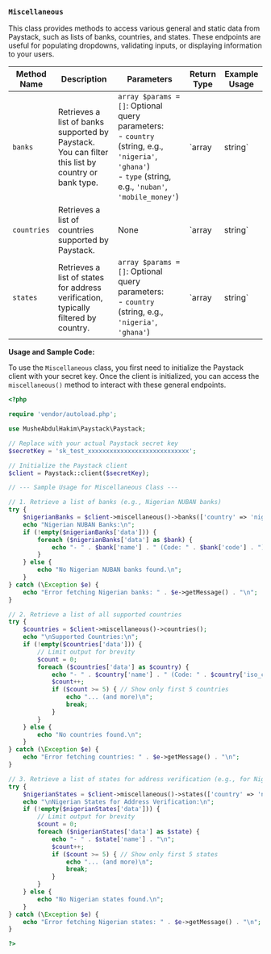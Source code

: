 ### `Miscellaneous`

This class provides methods to access various general and static data from Paystack, such as lists of banks, countries, and states. These endpoints are useful for populating dropdowns, validating inputs, or displaying information to your users.

| Method Name | Description | Parameters | Return Type | Example Usage |
|---|---|---|---|---|
| `banks` | Retrieves a list of banks supported by Paystack. You can filter this list by country or bank type. | `array $params = []`: Optional query parameters: <br> - `country` (string, e.g., `'nigeria'`, `'ghana'`) <br> - `type` (string, e.g., `'nuban'`, `'mobile_money'`) | `array|string` | ```php $client->miscellaneous()->banks(['country' => 'nigeria', 'type' => 'nuban']); ``` |
| `countries` | Retrieves a list of countries supported by Paystack. | None | `array|string` | ```php $client->miscellaneous()->countries(); ``` |
| `states` | Retrieves a list of states for address verification, typically filtered by country. | `array $params = []`: Optional query parameters: <br> - `country` (string, e.g., `'nigeria'`, `'ghana'`) | `array|string` | ```php $client->miscellaneous()->states(['country' => 'nigeria']); ``` |

**Usage and Sample Code:**

To use the `Miscellaneous` class, you first need to initialize the Paystack client with your secret key. Once the client is initialized, you can access the `miscellaneous()` method to interact with these general endpoints.

```php
<?php

require 'vendor/autoload.php';

use MusheAbdulHakim\Paystack\Paystack;

// Replace with your actual Paystack secret key
$secretKey = 'sk_test_xxxxxxxxxxxxxxxxxxxxxxxxxxxx';

// Initialize the Paystack client
$client = Paystack::client($secretKey);

// --- Sample Usage for Miscellaneous Class ---

// 1. Retrieve a list of banks (e.g., Nigerian NUBAN banks)
try {
    $nigerianBanks = $client->miscellaneous()->banks(['country' => 'nigeria', 'type' => 'nuban']);
    echo "Nigerian NUBAN Banks:\n";
    if (!empty($nigerianBanks['data'])) {
        foreach ($nigerianBanks['data'] as $bank) {
            echo "- " . $bank['name'] . " (Code: " . $bank['code'] . ")\n";
        }
    } else {
        echo "No Nigerian NUBAN banks found.\n";
    }
} catch (\Exception $e) {
    echo "Error fetching Nigerian banks: " . $e->getMessage() . "\n";
}

// 2. Retrieve a list of all supported countries
try {
    $countries = $client->miscellaneous()->countries();
    echo "\nSupported Countries:\n";
    if (!empty($countries['data'])) {
        // Limit output for brevity
        $count = 0;
        foreach ($countries['data'] as $country) {
            echo "- " . $country['name'] . " (Code: " . $country['iso_code'] . ")\n";
            $count++;
            if ($count >= 5) { // Show only first 5 countries
                echo "... (and more)\n";
                break;
            }
        }
    } else {
        echo "No countries found.\n";
    }
} catch (\Exception $e) {
    echo "Error fetching countries: " . $e->getMessage() . "\n";
}

// 3. Retrieve a list of states for address verification (e.g., for Nigeria)
try {
    $nigerianStates = $client->miscellaneous()->states(['country' => 'nigeria']);
    echo "\nNigerian States for Address Verification:\n";
    if (!empty($nigerianStates['data'])) {
        // Limit output for brevity
        $count = 0;
        foreach ($nigerianStates['data'] as $state) {
            echo "- " . $state['name'] . "\n";
            $count++;
            if ($count >= 5) { // Show only first 5 states
                echo "... (and more)\n";
                break;
            }
        }
    } else {
        echo "No Nigerian states found.\n";
    }
} catch (\Exception $e) {
    echo "Error fetching Nigerian states: " . $e->getMessage() . "\n";
}

?>